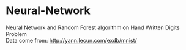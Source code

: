 # Neural-Network
Neural Network and Random Forest algorithm on Hand Written Digits Problem  
Data come from: http://yann.lecun.com/exdb/mnist/
